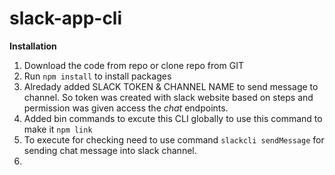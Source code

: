 # slack-app-cli
<b>Installation</b>
1. Download the code from repo or clone repo from GIT
2. Run `npm install` to install packages
3. Alredady added SLACK TOKEN & CHANNEL NAME to send message to channel. So token was created with slack website based on steps and permission was given access the <i>chat</i> endpoints.
4. Added bin commands to excute this CLI globally to use this command to make it `npm link`
5. To execute for checking need to use command `slackcli sendMessage` for sending chat message into slack channel.
6. 
